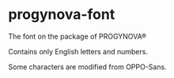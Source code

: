 # progynova-font
The font on the package of PROGYNOVA®

Contains only English letters and numbers.

Some characters are modified from OPPO-Sans.
